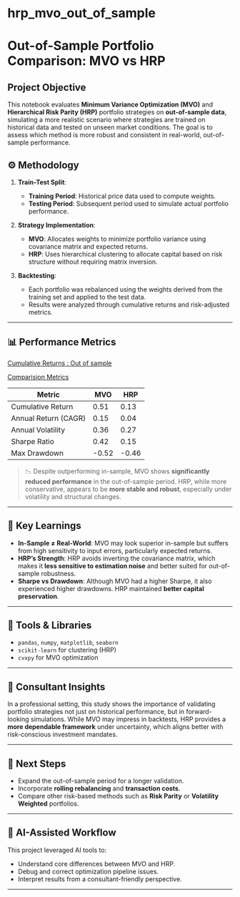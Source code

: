 # hrp_mvo_out_of_sample
# Out-of-Sample Portfolio Comparison: MVO vs HRP

## Project Objective

This notebook evaluates **Minimum Variance Optimization (MVO)** and **Hierarchical Risk Parity (HRP)** portfolio strategies on **out-of-sample data**, simulating a more realistic scenario where strategies are trained on historical data and tested on unseen market conditions. The goal is to assess which method is more robust and consistent in real-world, out-of-sample performance.


## ⚙️ Methodology

1. **Train-Test Split**:
   - **Training Period**: Historical price data used to compute weights.
   - **Testing Period**: Subsequent period used to simulate actual portfolio performance.

2. **Strategy Implementation**:
   - **MVO**: Allocates weights to minimize portfolio variance using covariance matrix and expected returns.
   - **HRP**: Uses hierarchical clustering to allocate capital based on risk structure without requiring matrix inversion.

3. **Backtesting**:
   - Each portfolio was rebalanced using the weights derived from the training set and applied to the test data.
   - Results were analyzed through cumulative returns and risk-adjusted metrics.

---

## 📊 Performance Metrics
[Cumulative Returns : Out of sample](plot/mvo_hrp_outofsample.png)

[Comparision Metrics](plot/comp_metrics.png)

| Metric                  | MVO     | HRP     |
|-------------------------|---------|---------|
| Cumulative Return       | 0.51    | 0.13    |
| Annual Return (CAGR)    | 0.15    | 0.04    |
| Annual Volatility       | 0.36    | 0.27    |
| Sharpe Ratio            | 0.42    | 0.15    |
| Max Drawdown            | -0.52   | -0.46   |

> 📉 Despite outperforming in-sample, MVO shows **significantly reduced performance** in the out-of-sample period. HRP, while more conservative, appears to be **more stable and robust**, especially under volatility and structural changes.

---

## 🧠 Key Learnings

- **In-Sample ≠ Real-World**: MVO may look superior in-sample but suffers from high sensitivity to input errors, particularly expected returns.
- **HRP’s Strength**: HRP avoids inverting the covariance matrix, which makes it **less sensitive to estimation noise** and better suited for out-of-sample robustness.
- **Sharpe vs Drawdown**: Although MVO had a higher Sharpe, it also experienced higher drawdowns. HRP maintained **better capital preservation**.

---

## 🧪 Tools & Libraries

- `pandas`, `numpy`, `matplotlib`, `seaborn`
- `scikit-learn` for clustering (HRP)
- `cvxpy` for MVO optimization

---

## 💼 Consultant Insights

In a professional setting, this study shows the importance of validating portfolio strategies not just on historical performance, but in forward-looking simulations. While MVO may impress in backtests, HRP provides a **more dependable framework** under uncertainty, which aligns better with risk-conscious investment mandates.

---

## 🔄 Next Steps

- Expand the out-of-sample period for a longer validation.
- Incorporate **rolling rebalancing** and **transaction costs**.
- Compare other risk-based methods such as **Risk Parity** or **Volatility Weighted** portfolios.

---

## 🤖 AI-Assisted Workflow

This project leveraged AI tools to:
- Understand core differences between MVO and HRP.
- Debug and correct optimization pipeline issues.
- Interpret results from a consultant-friendly perspective.

---

